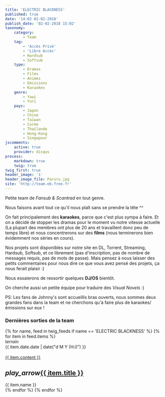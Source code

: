 ```yaml
---
title: 'ELECTRIC BLACKNESS'
published: true
date: '14:02 02-02-2018'
publish_date: '02-02-2018 15:02'
taxonomy:
    category:
        - Team
    tag:
        - 'Accès Privé'
        - 'Libre Accès'
        - Hardsub
        - Softsub
    type:
        - Dramas
        - Films
        - Animes
        - Emissions
        - Karaokes
    genre:
        - Yaoi
        - Yuri
    pays:
        - Japon
        - Chine
        - Taïwan
        - Corée
        - Thaïlande
        - Hong-Kong
        - Singapour
jscomments:
    active: true
    provider: disqus
process:
    markdown: true
    twig: true
twig_first: true
header_image: '1'
header_image_file: Paruru.jpg
site: 'http://team.eb.free.fr'
---
```


Petite team de _Fansub & Scantrad_ en tout genre.

Nous faisons avant tout ce qu'il nous plaît sans se prendre la tête ^^

On fait principalement des **karaokes**, parce que c'est plus sympa à faire. Et on a décidé de stopper les dramas pour le moment vu notre vitesse actuelle (La plupart des membres ont plus de 20 ans et travaillent donc peu de temps libre) et nous concentrerons sur des **films** (nous terminerons bien évidemment nos séries en cours).

Nos projets sont disponibles sur notre site en DL, Torrent, Streaming, Hardsub, Softsub, et ce librement (pas d'inscription, pas de nombre de messages requis, pas de mots de passe). Mais pensez à nous laisser des petits commentaires pour nous dire ce que vous avez pensé des projets, ça nous ferait plaisir :)

Nous essaierons de ressortir quelques **DJ/OS** bientôt.

On cherche aussi un petite équipe pour traduire des _Visual Novels_ :)

PS: Les fans de Johnny's sont accueillis bras ouverts, nous sommes deux grandes fans dans la team et ne cherchons qu'à faire plus de karaokes/émissions sur eux !

<div class="gap"></div>
<h3>Dernières sorties de la team</h3>


<div class="row">
{% for name, feed in twig_feeds if name == 'ELECTRIC BLACKNESS' %}
{% for item in feed.items %}
<div class="col s12 m6 l4 xl3">
<div class="card">
<span class="top-icon"><i class="material-icons">terrain</i></span>
<div class="rssincl-itemdate">{{ item.date.date | date("d M Y (H:i)") }}</div><br>
<a href="{{ item.url }}" target="_blank"><div class="item-image">{{ item.content }}</div></a>
 <h2 class="truncate"><i class="tiny material-icons">play_arrow</i><a href="{{ item.url }}" target="_blank">{{ item.title }}</a></h2>
<div class="rssincl-itemfeedtitle">{{ item.name }}</div>
</div>
</div>
{% endfor %}
{% endfor %}
</div
